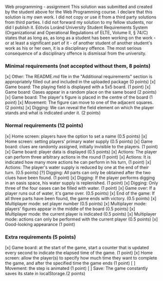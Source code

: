 <Shepelenko Mykhailo>
<DN36E8>
Web programming - assignment
This solution was submitted and created by the student above for the Web Programming course.
I declare that this solution is my own work. I did not copy or use it from a third party
solutions from third parties. I did not forward my solution to my fellow students, nor did I publish it.
Eötvös Loránd University Student Requirements System
(Organizational and Operational Regulations of ELTE, Volume II, § 74/C) states that as long as,
as long as a student has been working on the work - or at least a significant part of it - of another student
of another student's work as his or her own, it is a disciplinary offence.
The most serious consequence of a disciplinary offence is dismissal from the university.

### Minimal requirements (not accepted without them, 8 points)
[x] Other: The README.md file in the "Additional requirements" section is appropriately filled out and included in the uploaded package (0 points)
[x] Game board: The playing field is displayed with a 5x5 board. (1 point)
[x] Game board: Oases appear in a random place on the same board (2 points)
[x] Game board: The player's figure is placed in the centre of the board (1 point)
[x] Movement: The figure can move to one of the adjacent squares. (2 points)
[x] Digging: We can reveal the field element on which the player stands and what is indicated under it. (2 points)

### Normal requirements (12 points)
[x] Home screen: players have the option to set a name (0.5 points)
[x] Home screen: setting players' primary water supply (0.5 points)
[x] Game board: clues are randomly assigned, initially invisible to the players. (1 point)
[x] Game board: player data is displayed (0.5 points)
[x] Actions: The player can perform three arbitrary actions in the round (1 point)
[x] Actions: It is indicated how many more actions he can perform in his turn, (1 point)
[x] Actions: The player's water supply is reduced by one at the end of their turn. (0.5 points)
[?] Digging: All parts can only be obtained after the two clues have been found. (1 point)
[x] Digging: If the player performs digging in an oasis space, his water supply is replenished. (1 point)
[x] Digging: Only three of the four oases can be filled with water. (1 point)
[x] Game over: If a player runs out of water, it's game over. (0.5 points)
[x] End of the game: If all three parts have been found, the game ends with victory. (0.5 points)
[x] Multiplayer mode: set player number (0.5 points)
[x] Multiplayer mode: players' figures appear in the middle of the board (0.5 points)
[x] Multiplayer mode: the current player is indicated (0.5 points)
[x] Multiplayer mode: actions can only be performed with the current player (0.5 points)
[x] Good-looking appearance (1 point)

### Extra requirements (5 points)
[x] Game board: at the start of the game, start a counter that is updated every second to indicate the elapsed time of the game. (1 point)
[x] Home screen: allow the player(s) to specify how much time they want to complete the game, and after the specified time the game ends (1 point)
[ ] Movement: the step is animated (1 point)
[ ] Save: The game constantly saves its state in localStorage.(2 points)